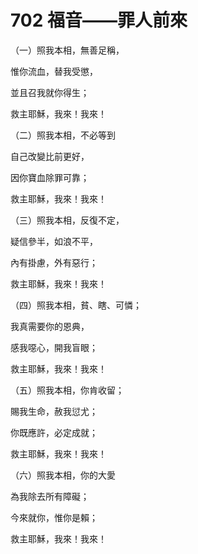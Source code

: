 # 702 福音——罪人前來

（一）照我本相，無善足稱，

惟你流血，替我受懲，

並且召我就你得生；

救主耶穌，我來！我來！

（二）照我本相，不必等到

自己改變比前更好，

因你寶血除罪可靠；

救主耶穌，我來！我來！

（三）照我本相，反復不定，

疑信參半，如浪不平，

內有掛慮，外有惡行；

救主耶穌，我來！我來！

（四）照我本相，貧、瞎、可憐；

我真需要你的恩典，

感我噁心，開我盲眼；

救主耶穌，我來！我來！

（五）照我本相，你肯收留；

賜我生命，赦我愆尤；

你既應許，必定成就；

救主耶穌，我來！我來！

（六）照我本相，你的大愛

為我除去所有障礙；

今來就你，惟你是賴；

救主耶穌，我來！我來！

